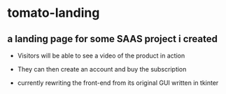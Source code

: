 # tomato-landing

## a landing page for some SAAS project i created 

- Visitors will be able to see a video of the product in action 
- They can then create an account and buy the subscription 

- currently rewriting the front-end from its original GUI written in tkinter